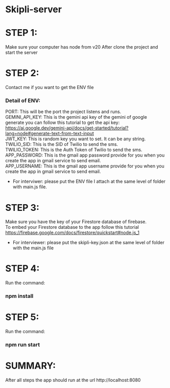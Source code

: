 # Skipli-server
# STEP 1:
Make sure your computer has node from v20 After clone the project and start the server
# STEP 2:
Contact me if you want to get the ENV file
### Detail of ENV:
PORT: This will be the port the project listens and runs. <br>
GEMINI_API_KEY: This is the gemini api key of the gemini of google generate you can follow this tutorial to get the api key: https://ai.google.dev/gemini-api/docs/get-started/tutorial?lang=node#generate-text-from-text-input<br>
JWT_KEY: This is random key you want to set. It can be any string. <br>
TWILIO_SID: This is the SID of Twilio to send the sms. <br>
TWILIO_TOKEN: This is the Auth Token of Twilio to send the sms. <br>
APP_PASSWORD: This is the gmail app password provide for you when you create the app in gmail service to send email. <br>
APP_USERNAME: This is the gmail app username provide for you when you create the app in gmail service to send email. <br>
 - For interviwer: please put the ENV file I attach at the same level of folder with main.js file. <br>
# STEP 3:
Make sure you have the key of your Firestore database of firebase. <br>
To embed your Firestore database to the app follow this tutorial https://firebase.google.com/docs/firestore/quickstart#node.js_1 <br>
 - For interviewer: please put the skipli-key.json at the same level of folder with the main.js file
# STEP 4:
Run the command:
### npm install
# STEP 5:
Run the command:
### npm run start
# SUMMARY:
After all steps the app should run at the url http://localhost:8080
